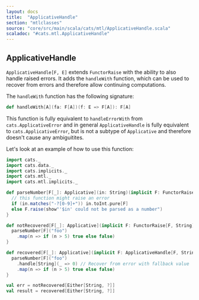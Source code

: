```yaml
---
layout: docs
title:  "ApplicativeHandle"
section: "mtlclasses"
source: "core/src/main/scala/cats/mtl/ApplicativeHandle.scala"
scaladoc: "#cats.mtl.ApplicativeHandle"
---
```


## ApplicativeHandle

`ApplicativeHandle[F, E]` extends `FunctorRaise` with the ability to also handle raised errors.
It adds the `handleWith` function, which can be used to recover from errors and therefore allow continuing computations.


The `handleWith` function has the following signature:

```scala
def handleWith[A](fa: F[A])(f: E => F[A]): F[A]
```

This function is fully equivalent to `handleErrorWith` from `cats.ApplicativeError` and in general `ApplicativeHandle` is fully equivalent to `cats.ApplicativeError`,
 but is not a subtype of `Applicative` and therefore doesn't cause any ambiguitites.

Let's look at an example of how to use this function:

```scala mdoc
import cats._
import cats.data._
import cats.implicits._
import cats.mtl._
import cats.mtl.implicits._

def parseNumber[F[_]: Applicative](in: String)(implicit F: FunctorRaise[F, String]): F[Int] = {
  // this function might raise an error
  if (in.matches("-?[0-9]+")) in.toInt.pure[F]
  else F.raise(show"'$in' could not be parsed as a number")
}

def notRecovered[F[_]: Applicative](implicit F: FunctorRaise[F, String]): F[Boolean] = {
  parseNumber[F]("foo")
    .map(n => if (n > 5) true else false)
}

def recovered[F[_]: Applicative](implicit F: ApplicativeHandle[F, String]): F[Boolean] = {
  parseNumber[F]("foo")
    .handle[String](_ => 0) // Recover from error with fallback value
    .map(n => if (n > 5) true else false)
}

val err = notRecovered[Either[String, ?]]
val result = recovered[Either[String, ?]]
```
